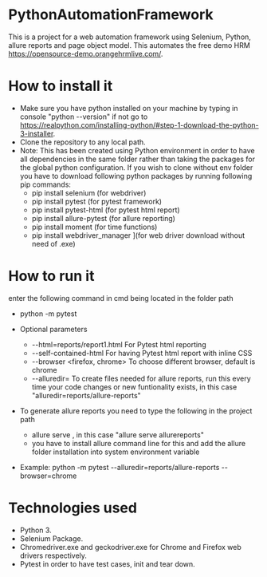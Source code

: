 # PythonAutomationFramework
This is a project for a web automation framework using Selenium, Python, allure reports and page object model. This automates the free demo HRM https://opensource-demo.orangehrmlive.com/.

# How to install it
* Make sure you have python installed on your machine by typing in console "python --version" if not go to https://realpython.com/installing-python/#step-1-download-the-python-3-installer.
* Clone the repository to any local path.
* Note: This has been created using Python environment in order to have all dependencies in the same folder rather than taking the packages for the global python configuration. If you wish to clone without env folder you have to download following python packages by running following pip commands:
  - pip install selenium (for webdriver)
  - pip install pytest (for pytest framework)
  - pip install pytest-html (for pytest html report)
  - pip install allure-pytest (for allure reporting)
  - pip install moment (for time functions)
  - pip install webdriver_manager ](for web driver download without need of .exe)

# How to run it
enter the following command in cmd being located in the folder path
  - python -m pytest 
* Optional parameters
  - --html=reports/report1.html For Pytest html reporting
  - --self-contained-html For having Pytest html report with inline CSS
  - --browser <firefox, chrome> To choose different browser, default is chrome
  - --alluredir=<path> To create files needed for allure reports, run this every time your code changes
    or new funtionality exists, in this case "alluredir=reports/allure-reports"
* To generate allure reports you need to type the following in the project path
  - allure serve <path where allure files are>, in this case "allure serve allurereports"
  - you have to install allure command line for this and add the allure folder installation into system environment variable

* Example: python -m pytest --alluredir=reports/allure-reports --browser=chrome
   

# Technologies used
* Python 3.
* Selenium Package.
* Chromedriver.exe and geckodriver.exe for Chrome and Firefox web drivers respectively.
* Pytest in order to have test cases, init and tear down.
